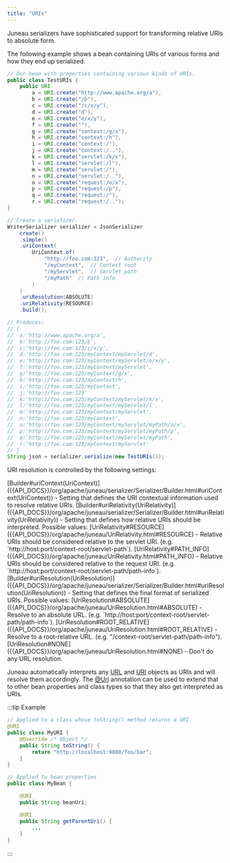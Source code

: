 ```yaml
---
title: "URIs"
---
```


Juneau serializers have sophisticated support for transforming relative URIs to absolute form.

The following example shows a bean containing URIs of various forms and how they end up serialized.

```java
// Our bean with properties containing various kinds of URIs.
public class TestURIs {
    public URI
        a = URI.create("http://www.apache.org/a"),
        b = URI.create("/b"),
        c = URI.create("/c/x/y"),
        d = URI.create("d"),
        e = URI.create("e/x/y"),
        f = URI.create(""),
        g = URI.create("context:/g/x"),
        h = URI.create("context:/h"),
        i = URI.create("context:/"),
        j = URI.create("context:/.."),
        k = URI.create("servlet:/k/x"),
        l = URI.create("servlet:/l"),
        m = URI.create("servlet:/"),
        n = URI.create("servlet:/.."),
        o = URI.create("request:/o/x"),
        p = URI.create("request:/p"),
        q = URI.create("request:/"),
        r = URI.create("request:/..");
}

// Create a serializer.
WriterSerializer serializer = JsonSerializer
    create()
    .simple()
    .uriContext(
        UriContext.of(
            "http://foo.com:123",  // Authority
            "/myContext",  // Context root
            "/myServlet",  // Servlet path
            "/myPath"  // Path info
        )
    )
    .uriResolution(ABSOLUTE)
    .uriRelativity(RESOURCE)
    .build();

// Produces:
// {
//	a:'http://www.apache.org/a',
//	b:'http://foo.com:123/b',
//	c:'http://foo.com:123/c/x/y',
//	d:'http://foo.com:123/myContext/myServlet/d',
//	e:'http://foo.com:123/myContext/myServlet/e/x/y',
//	f:'http://foo.com:123/myContext/myServlet',
//	g:'http://foo.com:123/myContext/g/x',
//	h:'http://foo.com:123/myContext/h',
//	i:'http://foo.com:123/myContext',
//	j:'http://foo.com:123'
//	k:'http://foo.com:123/myContext/myServlet/k/x',
//	l:'http://foo.com:123/myContext/myServlet/l',
//	m:'http://foo.com:123/myContext/myServlet',
//	n:'http://foo.com:123/myContext',
//	o:'http://foo.com:123/myContext/myServlet/myPath/o/x',
//	p:'http://foo.com:123/myContext/myServlet/myPath/p',
//	q:'http://foo.com:123/myContext/myServlet/myPath',
//	r:'http://foo.com:123/myContext/myServlet'
// }
String json = serializer.serialize(new TestURIs());
```

URI resolution is controlled by the following settings:

<tree>
<java-method>[Builder#uriContext(UriContext)]({{API_DOCS}}/org/apache/juneau/serializer/Serializer/Builder.html#uriContext(UriContext)) - Setting that defines the URI contextual information used to resolve relative URIs.</java-method>
<java-method>[Builder#uriRelativity(UriRelativity)]({{API_DOCS}}/org/apache/juneau/serializer/Serializer/Builder.html#uriRelativity(UriRelativity)) - Setting that defines how relative URIs should be interpreted.  Possible values:</java-method>
<node-1><java-field>[UriRelativity#RESOURCE]({{API_DOCS}}/org/apache/juneau/UriRelativity.html#RESOURCE) - Relative URIs should be considered relative to the servlet URI.  (e.g. `http://host:port/context-root/servlet-path`).</java-field></node-1>
<node-1><java-field>[UriRelativity#PATH_INFO]({{API_DOCS}}/org/apache/juneau/UriRelativity.html#PATH_INFO) - Relative URIs should be considered relative to the request URI.  (e.g. `http://host:port/context-root/servlet-path/path-info`).</java-field></node-1>
<java-method>[Builder#uriResolution(UriResolution)]({{API_DOCS}}/org/apache/juneau/serializer/Serializer/Builder.html#uriResolution(UriResolution)) - Setting that defines the final format of serialized URIs.  Possible values:</java-method>
<node-1><java-field>[UriResolution#ABSOLUTE]({{API_DOCS}}/org/apache/juneau/UriResolution.html#ABSOLUTE) - Resolve to an absolute URL.  (e.g. `http://host:port/context-root/servlet-path/path-info`).</java-field></node-1>
<node-1><java-field>[UriResolution#ROOT_RELATIVE]({{API_DOCS}}/org/apache/juneau/UriResolution.html#ROOT_RELATIVE) - Resolve to a root-relative URL.  (e.g. "/context-root/servlet-path/path-info").</java-field></node-1>
<node-1><java-field>[UriResolution#NONE]({{API_DOCS}}/org/apache/juneau/UriResolution.html#NONE) - Don't do any URL resolution.</java-field></node-1>
</tree>

Juneau automatically interprets any [URL]({{API_DOCS}}/java/net/URL.html) and [URI]({{API_DOCS}}/java/net/URI.html) objects as URIs and will resolve them accordingly.
The [@Uri]({{API_DOCS}}/org/apache/juneau/annotation/Uri.html) annotation can be used to extend that to other bean properties and class types so that they also get interpreted as URIs.

:::tip Example

```java
// Applied to a class whose toString() method returns a URI.
@URI
public class MyURI {
    @Override /* Object */
    public String toString() {
        return "http://localhost:9080/foo/bar";
    }
}

// Applied to bean properties
public class MyBean {

    @URI
    public String beanUri;

    @URI
    public String getParentUri() {
        ...
    }
}
```
:::